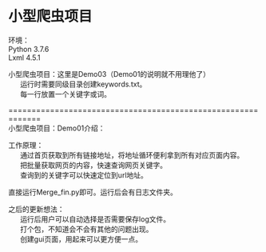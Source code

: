 # 小型爬虫项目
环境：<br>
  Python 3.7.6<br>
  Lxml 4.5.1<br>
  
  
小型爬虫项目：这里是Demo03（Demo01的说明就不用理他了）<br>
&nbsp;&nbsp;&nbsp;&nbsp;&nbsp;&nbsp;运行时需要同级目录创建keywords.txt。<br>
&nbsp;&nbsp;&nbsp;&nbsp;&nbsp;&nbsp;每一行放置一个关键字或词。<br>

=============================================================  
小型爬虫项目：Demo01介绍：<br>

工作原理：<br>
&nbsp;&nbsp;&nbsp;&nbsp;&nbsp;&nbsp;通过首页获取到所有链接地址，将地址循环便利拿到所有对应页面内容。<br>
&nbsp;&nbsp;&nbsp;&nbsp;&nbsp;&nbsp;把批量获取网页的内容，快速查询网页关键字。<br>
&nbsp;&nbsp;&nbsp;&nbsp;&nbsp;&nbsp;查询到的关键字可以快速定位到url地址。<br>

直接运行Merge_fin.py即可。运行后会有日志文件夹。<br>

之后的更新想法：<br>
&nbsp;&nbsp;&nbsp;&nbsp;&nbsp;&nbsp;运行后用户可以自动选择是否需要保存log文件。<br>
&nbsp;&nbsp;&nbsp;&nbsp;&nbsp;&nbsp;打个包，不知道会不会有其他的问题出现。<br>
&nbsp;&nbsp;&nbsp;&nbsp;&nbsp;&nbsp;创建gui页面，用起来可以更方便一点。<br>


